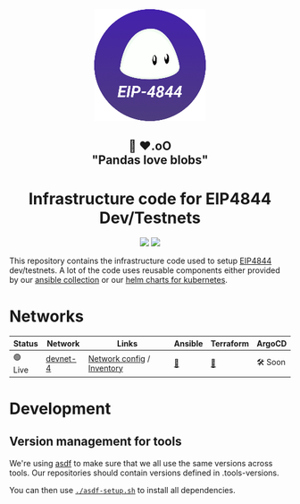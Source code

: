 <div align="center"><img src="./docs/images/4844-logo-200px.png"/></div>
<h2 align="center">🐼 ❤️.oO<br>"Pandas love blobs"</h2>
<h1 align="center">Infrastructure code for EIP4844 Dev/Testnets</h1>

<p align="center">
<a href="https://github.com/ethpandaops/4844-testnet/actions/workflows/ansible_lint.yaml"><img src="https://github.com/ethpandaops/4844-testnet/actions/workflows/ansible_lint.yaml/badge.svg"></a>
<a href="https://github.com/ethpandaops/4844-testnet/actions/workflows/terraform_lint.yaml"><img src="https://github.com/ethpandaops/4844-testnet/actions/workflows/terraform_lint.yaml/badge.svg"></a>
</p>

This repository contains the infrastructure code used to setup [EIP4844](https://www.eip4844.com/) dev/testnets. A lot of the code uses reusable components either provided by our [ansible collection](https://github.com/ethpandaops/ansible-collection-general) or our [helm charts for kubernetes](https://github.com/ethpandaops/ethereum-helm-charts/).

# Networks

Status   | Network    | Links   | Ansible                                                      | Terraform | ArgoCD
------   | --------   | ----     |  -----                                                       | -------   | ------
 🟢 Live | [devnet-4](https://eip4844-devnet-4.ethpandaops.io/)   | [Network config](network-configs/devnet-4) / [Inventory](https://bootnode-1.srv.4844-devnet-4.ethpandaops.io/meta/api/v1/inventory.json)     | [🔗](ansible/inventories/devnet-4) | [🔗](terraform/environments/devnet-4) | 🛠️ Soon

# Development
## Version management for tools

We're using [asdf](https://github.com/asdf-vm/asdf) to make sure that we all use the same versions across tools. Our repositories should contain versions defined in .tools-versions.

You can then use [`./asdf-setup.sh`](./asdf-setup.sh) to install all dependencies.
